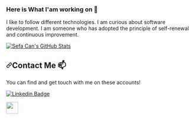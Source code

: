### Here is What I'am working on 👋

 I like to follow different technologies. I am curious about software development. I am someone who has adopted the principle of self-renewal and continuous improvement.

<p><a target="_blank" rel="noopener noreferrer" href="https://github-readme-stats.vercel.app/api?username=sefacan&show_icons=true&theme=onedark&count_private=true"><img src="https://github-readme-stats.vercel.app/api?username=sefacan&show_icons=true&theme=onedark&count_private=true"
    alt="Sefa Can's GitHub Stats"
    data-canonical-src="https://github-readme-stats.vercel.app/api?username=sefacan&show_icons=true&theme=onedark&count_private=true"
    style="max-width:100%;"></a></p>
    
 <h2><a id="user-content-contact-me-" class="anchor" aria-hidden="true" href="#contact-me-"><svg class="octicon octicon-link" viewBox="0 0 16 16" version="1.1" width="16" height="16" aria-hidden="true"><path fill-rule="evenodd" d="M7.775 3.275a.75.75 0 001.06 1.06l1.25-1.25a2 2 0 112.83 2.83l-2.5 2.5a2 2 0 01-2.83 0 .75.75 0 00-1.06 1.06 3.5 3.5 0 004.95 0l2.5-2.5a3.5 3.5 0 00-4.95-4.95l-1.25 1.25zm-4.69 9.64a2 2 0 010-2.83l2.5-2.5a2 2 0 012.83 0 .75.75 0 001.06-1.06 3.5 3.5 0 00-4.95 0l-2.5 2.5a3.5 3.5 0 004.95 4.95l1.25-1.25a.75.75 0 00-1.06-1.06l-1.25 1.25a2 2 0 01-2.83 0z"></path></svg></a>Contact Me <g-emoji class="g-emoji" alias="mailbox" fallback-src="https://github.githubassets.com/images/icons/emoji/unicode/1f4eb.png">📫</g-emoji></h2>
<p>You can find and get touch with me on these accounts!</p>
<p>
<a href="https://www.linkedin.com/in/sefa-can-81366578/" rel="nofollow"><img src="https://img.shields.io/badge/sefacan-follow%20on%20linkedin-blue?style=for-the-badge&amp;logo=linkedin" alt="Linkedin Badge" style="max-width:100%;"></a>
</p>
<p>
<a href='https://twitter.com/ssefaccan/'><img src='https://img.shields.io/badge/SEFACAN-FOLLOW%20ON%20TWITTER-BLUE?style=for-the-badge&logo=twitter' height='32px'/></a>
</p>
